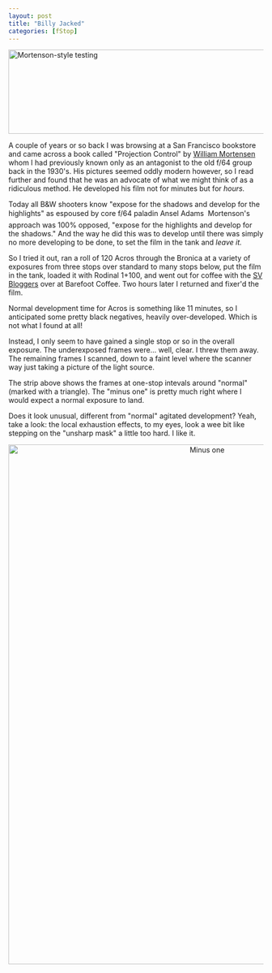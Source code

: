```yaml
---
layout: post
title: "Billy Jacked"
categories: [fStop]
---
```

<img src="/pix2005/jacked.jpg" width=807 height=166 border=0 title="Mortenson-style testing">

A couple of years or so back I was browsing at a San Francisco bookstore and came across a book called "Projection Control" by <a href="http://www.photo.net/bboard/q-and-a-fetch-msg?msg_id=005fZU" target="_blank">William Mortensen</a> whom I had previously known only as an antagonist to the old f/64 group back in the 1930's. His pictures seemed oddly modern however, so I read further and found that he was an advocate of what we might think of as a ridiculous method. He developed his film not for minutes but for <i>hours.</i>

Today all B&W shooters know "expose for the shadows and develop for the highlights" as espoused by core f/64 paladin Ansel Adams &#151; Mortenson's approach was 100% opposed, "expose for the highlights and develop for the shadows." And the way he did this was to develop until there was simply no more developing to be done, to set the film in the tank and <i>leave it.</i>

So I tried it out, ran a roll of 120 Acros through the Bronica at a variety of exposures from three stops over standard to many stops below, put the film in the tank, loaded it with Rodinal 1+100, and went out for coffee with the <a href="http://upcoming.org/event/26871/" target="_blank">SV Bloggers</a> over at Barefoot Coffee. Two hours later I returned and fixer'd the film.

Normal development time for Acros is something like 11 minutes, so I anticipated some pretty black negatives, heavily over-developed. Which is not what I found at all!

Instead, I only seem to have gained a single stop or so in the overall exposure. The underexposed frames were... well, clear. I threw them away. The remaining frames I scanned, down to a faint level where the scanner way just taking a picture of the light source.

The strip above shows the frames at one-stop intevals around "normal" (marked with a triangle). The "minus one" is pretty much right where I would expect a normal exposure to land.

Does it look unusual, different from "normal" agitated development? Yeah, take a look: the local exhaustion effects, to my eyes, look a wee bit like stepping on the "unsharp mask" a little too hard. I like it.

<center><a href="http://www.flickr.com/photos/bjorke/41284993/" title="Flickr Page"><img src="http://static.flickr.com/33/41284993_095f70247a_o.jpg" width="769" height="1024" border=0 alt="Minus one" /></a></center>
